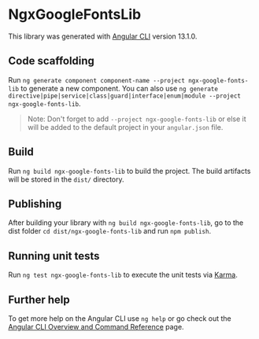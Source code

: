 # NgxGoogleFontsLib

This library was generated with [Angular CLI](https://github.com/angular/angular-cli) version 13.1.0.

## Code scaffolding

Run `ng generate component component-name --project ngx-google-fonts-lib` to generate a new component. You can also use `ng generate directive|pipe|service|class|guard|interface|enum|module --project ngx-google-fonts-lib`.
> Note: Don't forget to add `--project ngx-google-fonts-lib` or else it will be added to the default project in your `angular.json` file. 

## Build

Run `ng build ngx-google-fonts-lib` to build the project. The build artifacts will be stored in the `dist/` directory.

## Publishing

After building your library with `ng build ngx-google-fonts-lib`, go to the dist folder `cd dist/ngx-google-fonts-lib` and run `npm publish`.

## Running unit tests

Run `ng test ngx-google-fonts-lib` to execute the unit tests via [Karma](https://karma-runner.github.io).

## Further help

To get more help on the Angular CLI use `ng help` or go check out the [Angular CLI Overview and Command Reference](https://angular.io/cli) page.
